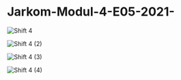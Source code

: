 # Jarkom-Modul-4-E05-2021-


![Shift 4](https://user-images.githubusercontent.com/66562311/143605413-4a62f933-0cbc-49dd-bc2b-58a522e787fa.jpg)


![Shift 4 (2)](https://user-images.githubusercontent.com/66562311/143605687-3b3c5f50-488d-49e0-a4c5-e385e84e2746.jpg)


![Shift 4 (3)](https://user-images.githubusercontent.com/66562311/143605742-c89cc825-ceca-4df7-baa3-5954b246da28.jpg)


![Shift 4 (4)](https://user-images.githubusercontent.com/66562311/143606972-50d231f3-ecbb-4604-babe-e9559eb5a1b3.jpg)

